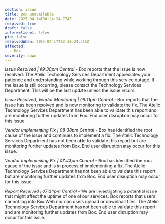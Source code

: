 ```yaml
---
section: issue
title: Box unavailable
date: 2025-04-14T00:24:24.774Z
resolved: true
draft: false
informational: false
pin: false
resolvedWhen: 2025-04-17T02:30:24.776Z
affected:
  - Box
severity: down
---
```

*Issue Resolved | 09:30pm Central* - Box reports that the issue is now resolved. The Atelic Technology Services Department appreciates your patience and understanding while working through this service outage. If the issue is still occurring, please contact the Technology Services Department. This will be the last update unless the issue recurs.

*Issue Resolved, Vendor Monitoring | 09:11pm Central* - Box reports that the issue has been resolved and is now monitoring to validate the fix. The Atelic Technology Services Department has been able to validate this report and are monitoring further updates from Box. End user disruption may occur for this issue.

*Vendor Implementing Fix | 08:38pm Central* - Box has identified the root cause of the issue and continues to implement a fix. The Atelic Technology Services Department has not been able to validate this report but are monitoring further updates from Box. End user disruption may occur for this issue.

*Vendor Implementing Fix | 07:43pm Central* - Box has identified the root cause of the issue and is in process of implementing a fix. The Atelic Technology Services Department has not been able to validate this report but are monitoring further updates from Box. End user disruption may occur for this issue.

*Report Received | 07:24pm Central* - We are investigating a potential issue that might affect the uptime of one of our services. Box reports that users cannot log into Box Web nor can users upload or download files. The Atelic Technology Services Department has not been able to validate this report and are monitoring further updates from Box. End user disruption may occur for this issue.